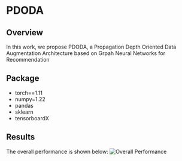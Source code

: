 # PDODA


## Overview
In this work, we propose PDODA, a Propagation Depth Oriented Data Augmentation Architecture based on Grpah Neural Networks for Recommendation

## Package
* torch==1.11
* numpy=1.22
* pandas
* sklearn
* tensorboardX

## Results

The overall performance is shown below:
![Overall Performance](fig/performance.png)
